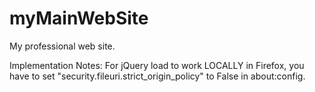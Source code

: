 # myMainWebSite
My professional web site.

Implementation Notes:
For jQuery load to work LOCALLY in Firefox, you have to set "security.fileuri.strict_origin_policy" to False in about:config.
